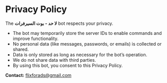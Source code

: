 # Privacy Policy

The **لا حد - بوت السيرفرات** bot respects your privacy.

- The bot may temporarily store the server IDs to enable commands and improve functionality.  
- No personal data (like messages, passwords, or emails) is collected or shared.  
- Data is only stored as long as necessary for the bot’s operation.  
- We do not share data with third parties.  
- By using this bot, you consent to this Privacy Policy.

**Contact:** flixforads@gmail.com
